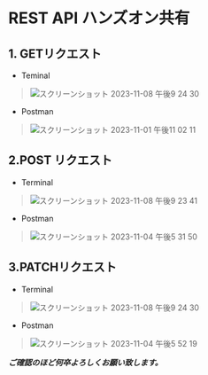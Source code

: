 # REST API ハンズオン共有
## 1. GETリクエスト
- Teminal
> ![スクリーンショット 2023-11-08 午後9 24 30](https://github.com/KIKI0911/REST_API/assets/148507850/65d1637d-2115-41d2-9b7b-8cd087e2e938)
- Postman
> ![スクリーンショット 2023-11-01 午後11 02 11](https://github.com/KIKI0911/REST_API/assets/148507850/522cbfe6-45be-4058-9830-c955b5d3dcab)

## 2.POST リクエスト
- Terminal
> ![スクリーンショット 2023-11-08 午後9 23 41](https://github.com/KIKI0911/REST_API/assets/148507850/c1ff54a8-2863-4ab5-a0a1-dc15ed457c30)
- Postman
> ![スクリーンショット 2023-11-04 午後5 31 50](https://github.com/KIKI0911/REST_API/assets/148507850/45fef0e0-7d0c-4fc0-ac6d-47cb779442ce)

## 3.PATCHリクエスト
- Terminal
> ![スクリーンショット 2023-11-08 午後9 24 30](https://github.com/KIKI0911/REST_API/assets/148507850/fb93f0b7-1a30-4ad2-9a56-b38ed98dc24a)

- Postman
> ![スクリーンショット 2023-11-04 午後5 52 19](https://github.com/KIKI0911/REST_API/assets/148507850/a9bb8b14-bc57-4c31-aed2-ac52a03d67ed)

***ご確認のほど何卒よろしくお願い致します。***





